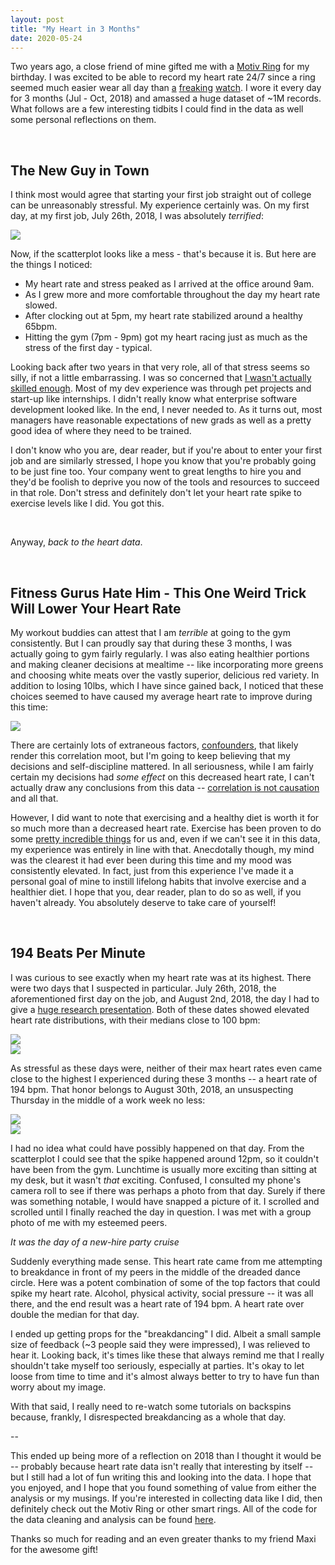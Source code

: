 ```yaml
---
layout: post
title: "My Heart in 3 Months"
date: 2020-05-24
---
```


Two years ago, a close friend of mine gifted me with a [Motiv Ring](https://mymotiv.com/) for my birthday. I was excited to be able to record my heart rate 24/7 since a ring seemed much easier wear all day than [a](https://www.samsung.com/us/mobile/wearables/smartwatches/) [freaking](https://www.fitbit.com/us/home) [watch](https://www.apple.com/watch/). I wore it every day for 3 months (Jul - Oct, 2018) and amassed a huge dataset of \~1M records. What follows are a few interesting tidbits I could find in the data as well some personal reflections on them.

<br>

## The New Guy in Town

I think most would agree that starting your first job straight out of college can be unreasonably stressful. My experience certainly was. On my first day, at my first job, July 26th, 2018, I was absolutely *terrified*:

<div class="small-plot-div">
	<img src="/assets/blog/briheart/07_26_scatter_plot.png" class="img-fluid small-plot">
</div>

Now, if the scatterplot looks like a mess - that's because it is. But here are the things I noticed:

- My heart rate and stress peaked as I arrived at the office around 9am.
- As I grew more and more comfortable throughout the day my heart rate slowed.
- After clocking out at 5pm, my heart rate stabilized around a healthy 65bpm.
- Hitting the gym (7pm - 9pm) got my heart racing just as much as the stress of the first day - typical.

Looking back after two years in that very role, all of that stress seems so silly, if not a little embarrassing. I was so concerned that [I wasn't actually skilled enough](https://en.wikipedia.org/wiki/Impostor_syndrome). Most of my dev experience was through pet projects and start-up like internships. I didn't really know what enterprise software development looked like. In the end, I never needed to. As it turns out, most managers have reasonable expectations of new grads as well as a pretty good idea of where they need to be trained. 

I don't know who you are, dear reader, but if you're about to enter your first job and are similarly stressed, I hope you know that you're probably going to be just fine too. Your company went to great lengths to hire you and they'd be foolish to deprive you now of the tools and resources to succeed in that role. Don't stress and definitely don't let your heart rate spike to exercise levels like I did. You got this.

<br>

Anyway, *back to the heart data*.

<br>

## Fitness Gurus Hate Him - This One Weird Trick Will Lower Your Heart Rate

My workout buddies can attest that I am *terrible* at going to the gym consistently. But I can proudly say that during these 3 months, I was actually going to gym fairly regularly. I was also eating healthier portions and making cleaner decisions at mealtime \-\- like incorporating more greens and choosing white meats over the vastly superior, delicious red variety. In addition to losing 10lbs, which I have since gained back, I noticed that these choices seemed to have caused my average heart rate to improve during this time:

<img src="/assets/blog/briheart/avg_HR_over_time.png" class="img-fluid">

There are certainly lots of extraneous factors, [confounders](https://en.wikipedia.org/wiki/Confounding), that likely render this correlation moot, but I'm going to keep believing that my decisions and self-discipline mattered. In all seriousness, while I am fairly certain my decisions had *some effect* on this decreased heart rate, I can't actually draw any conclusions from this data \-\- [correlation is not causation](https://en.wikipedia.org/wiki/Correlation_does_not_imply_causation) and all that. 

However, I did want to note that exercising and a healthy diet is worth it for so much more than a decreased heart rate. Exercise has been proven to do some [pretty incredible things](https://www.ncbi.nlm.nih.gov/pmc/articles/PMC1402378/pdf/20060314s00023p801.pdf) for us and, even if we can't see it in this data, my experience was entirely in line with that. Anecdotally though, my mind was the clearest it had ever been during this time and my mood was consistently elevated. In fact, just from this experience I've made it a personal goal of mine to instill lifelong habits that involve exercise and a healthier diet. I hope that you, dear reader, plan to do so as well, if you haven't already. You absolutely deserve to take care of yourself!


<br>

## 194 Beats Per Minute

I was curious to see exactly when my heart rate was at its highest. There were two days that I suspected in particular. July 26th, 2018, the aforementioned first day on the job, and August 2nd, 2018, the day I had to give a [huge research presentation](https://www.microsoft.com/en-us/research/video/data-science-summer-school-2018-exploring-the-reliability-of-the-nyc-subway-system/). Both of these dates showed elevated heart rate distributions, with their medians close to 100 bpm:

<!-- all three images in a row together -->

<div class="row small-plot-div">
	<div class="col-lg">
		<img src="/assets/blog/briheart/07_26_density_plot.png" class="img-fluid small-plot">
	</div>
	<div class="col-lg">
		<img src="/assets/blog/briheart/08_02_density_plot.png" class="img-fluid small-plot">
	</div>
</div>

As stressful as these days were, neither of their max heart rates even came close to the highest I experienced during these 3 months \-\- a heart rate of 194 bpm. That honor belongs to August 30th, 2018, an unsuspecting Thursday in the middle of a work week no less:

<div class="row small-plot-div">
	<div class="col-lg">
		<img src="/assets/blog/briheart/08_30_density_plot.png" class="img-fluid small-plot">
	</div>
	<div class="col-lg">
		<img src="/assets/blog/briheart/08_30_scatter_plot.png" class="img-fluid small-plot">
	</div>
</div>

I had no idea what could have possibly happened on that day. From the scatterplot I could see that the spike happened around 12pm, so it couldn't have been from the gym. Lunchtime is usually more exciting than sitting at my desk, but it wasn't *that* exciting. Confused, I consulted my phone's camera roll to see if there was perhaps a photo from that day. Surely if there was something notable, I would have snapped a picture of it. I scrolled and scrolled until I finally reached the day in question. I was met with a group photo of me with my esteemed peers.

*It was the day of a new-hire party cruise*

Suddenly everything made sense. This heart rate came from me attempting to breakdance in front of my peers in the middle of the dreaded dance circle. Here was a potent combination of some of the top factors that could spike my heart rate.
Alcohol, physical activity, social pressure \-\- it was all there, and the end result was a heart rate of 194 bpm. A heart rate over double the median for that day.

I ended up getting props for the "breakdancing" I did. Albeit a small sample size of feedback (\~3 people said they were impressed), I was relieved to hear it. Looking back, it's times like these that always remind me that I really shouldn't take myself too seriously, especially at parties. It's okay to let loose from time to time and it's almost always better to try to have fun than worry about my image. 

With that said, I really need to re-watch some tutorials on backspins because, frankly, I disrespected breakdancing as a whole that day.

\-\-


This ended up being more of a reflection on 2018 than I thought it would be \-\- probably because heart rate data isn't really that interesting by itself \-\- but I still had a lot of fun writing this and looking into the data. I hope that you enjoyed, and I hope that you found something of value from either the analysis or my musings. If you're interested in collecting data like I did, then definitely check out the Motiv Ring or other smart rings. All of the code for the data cleaning and analysis can be found [here](https://github.com/bhernandev/BriHeart). 

Thanks so much for reading and an even greater thanks to my friend Maxi for the awesome gift!
